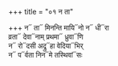 +++
title = "०१ न ता"

+++
न᳓ ता᳓ मिनन्ति मायि᳓नो न᳓ धी᳓रा  
व्रता᳓ देवा᳓नाम् प्रथमा᳓ ध्रुवा᳓णि  
न᳓ रो᳓दसी अद्रु᳓हा वेदिया᳓भिर्  
न᳓ प᳓र्वता निन᳓मे तस्थिवां᳓सः